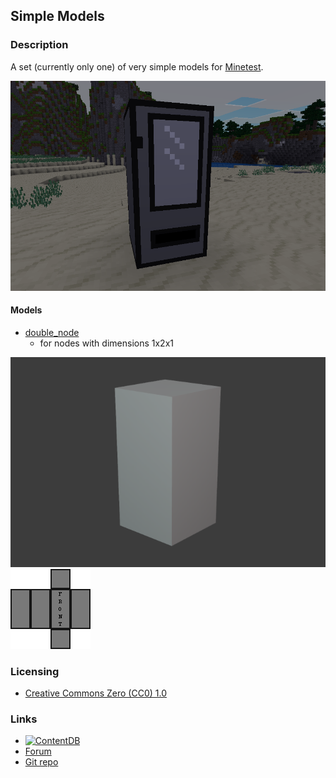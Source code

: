 
## Simple Models

### Description

A set (currently only one) of very simple models for [Minetest](https://www.minetest.net/).

![screenshot](screenshot.png)

#### Models

- [double_node](https://opengameart.org/node/129635)
	- for nodes with dimensions 1x2x1

![double_node_preview](previews/model.png) ![double_node_texture_map](previews/texture_map.png)

### Licensing

- [Creative Commons Zero (CC0) 1.0](https://creativecommons.org/publicdomain/zero/1.0/)

### Links

- [![ContentDB](https://content.minetest.net/packages/AntumDeluge/simple_models/shields/title/)](https://content.minetest.net/packages/AntumDeluge/simple_models/)
- [Forum](https://forum.minetest.net/viewtopic.php?t=27177)
- [Git repo](https://github.com/AntumMT/mod-simple_models)
